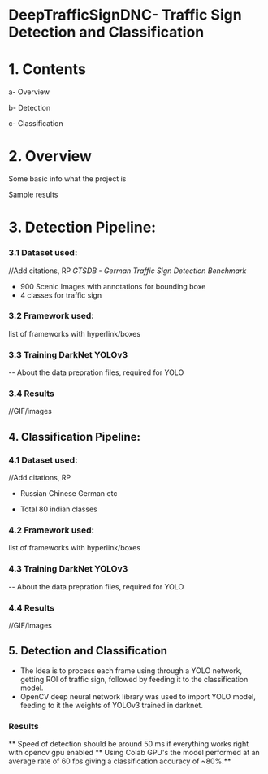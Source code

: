 # DeepTrafficSignDNC- Traffic Sign Detection and Classification

# 1. Contents

a- Overview

b- Detection

c- Classification


# 2. Overview

Some basic info what the project is

Sample results

# 3. Detection Pipeline:

### 3.1 Dataset used:

//Add citations, RP
*GTSDB - German Traffic Sign Detection Benchmark*
* 900 Scenic Images with annotations for bounding boxe
* 4 classes for traffic sign


### 3.2 Framework used:

list of frameworks with hyperlink/boxes

### 3.3 Training DarkNet YOLOv3

-- About the data prepration files, required for YOLO

### 3.4 Results

//GIF/images

## 4. Classification Pipeline:

### 4.1 Dataset used:

//Add citations, RP
- Russian Chinese German etc
* Total 80 indian classes


### 4.2 Framework used:

list of frameworks with hyperlink/boxes

### 4.3 Training DarkNet YOLOv3

-- About the data prepration files, required for YOLO

### 4.4 Results

//GIF/images

## 5. Detection and Classification

- The Idea is to process each frame using through a YOLO network, getting ROI of traffic sign, followed by feeding it to the classification model.
- OpenCV deep neural network library was used to import YOLO model, feeding to it the weights of YOLOv3 trained in darknet.

### Results
** Speed of detection should be around 50 ms if everything works right with opencv gpu enabled
** Using Colab GPU's the model performed at an average rate of 60 fps giving a classification accuracy of ~80%.** 
